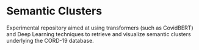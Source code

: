 # Semantic Clusters
Experimental repository aimed at using transformers (such as CovidBERT) and Deep Learning techniques to retrieve and visualize semantic clusters underlying the CORD-19 database.
